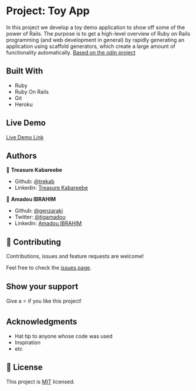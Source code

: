 #  Project: Toy App

In this project we develop a toy demo application to show off some of the power of Rails. The purpose is to get a high-level overview of Ruby on Rails programming (and web development in general) by rapidly generating an application using scaffold generators, which create a large amount of functionality automatically. [Based on the odin project](https://www.theodinproject.com/courses/ruby-on-rails/lessons/getting-your-feet-wet)

## Built With

- Ruby
- Ruby On Rails
- Git
- Heroku

## Live Demo

[Live Demo Link](https://frozen-shelf-13235.herokuapp.com/)

## Authors

👤 **Treasure Kabareebe**

- Github: [@trekab](https://github.com/trekab)
- Linkedin: [Treasure Kabareebe](https://www.linkedin.com/in/treasure-kabareebe/)

👤 **Amadou IBRAHIM**

- Github: [@genzaraki](https://github.com/genzaraki)
- Twitter: [@tigamadou](https://twitter.com/tigamadou)
- Linkedin: [Amadou IBRAHIM](https://www.linkedin.com/in/amadou-ibrahim-75769167/)

## 🤝 Contributing

Contributions, issues and feature requests are welcome!

Feel free to check the [issues page](issues/).

## Show your support

Give a ⭐️ if you like this project!

## Acknowledgments

- Hat tip to anyone whose code was used
- Inspiration
- etc

## 📝 License

This project is [MIT](lic.url) licensed.
